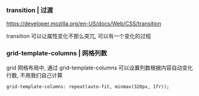 ### transition | 过渡

https://developer.mozilla.org/en-US/docs/Web/CSS/transition

transition 可以让属性变化不那么突兀, 可以有一个变化的过程

### grid-template-columns | 网格列数

grid 网格布局中, 通过 grid-template-columns 可以设置列数根据内容自动变化行数, 不用我们自己计算

    grid-template-columns: repeat(auto-fit, minmax(320px, 1fr));